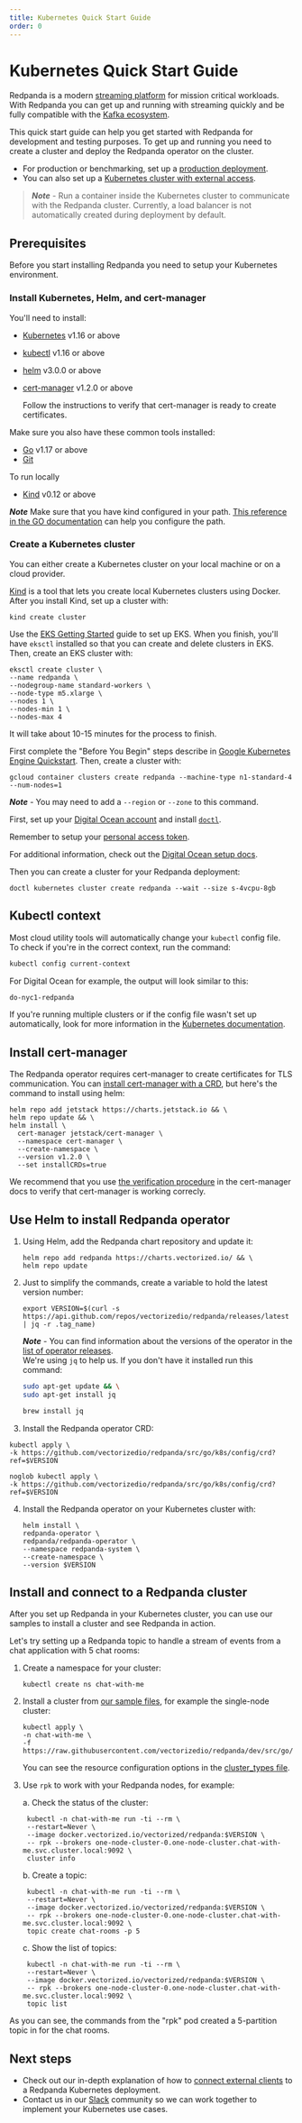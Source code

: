 ```yaml
---
title: Kubernetes Quick Start Guide
order: 0
---
```

# Kubernetes Quick Start Guide

Redpanda is a modern [streaming platform](/blog/intelligent-data-api/) for mission critical workloads.
With Redpanda you can get up and running with streaming quickly
and be fully compatible with the [Kafka ecosystem](https://cwiki.apache.org/confluence/display/KAFKA/Ecosystem).

This quick start guide can help you get started with Redpanda for development and testing purposes.
To get up and running you need to create a cluster and deploy the Redpanda operator on the cluster.

- For production or benchmarking, set up a [production deployment](/docs/production-deployment).
- You can also set up a [Kubernetes cluster with external access](/docs/kubernetes-external-connect).

> **_Note_** - Run a container inside the Kubernetes cluster to communicate with the Redpanda cluster.
> Currently, a load balancer is not automatically created during deployment by default.

## Prerequisites

Before you start installing Redpanda you need to setup your Kubernetes environment.

### Install Kubernetes, Helm, and cert-manager 

You'll need to install:

- [Kubernetes](https://kubernetes.io/docs/setup/) v1.16 or above
- [kubectl](https://kubernetes.io/docs/tasks/tools/) v1.16 or above
- [helm](https://github.com/helm/helm/releases) v3.0.0 or above
- [cert-manager](https://cert-manager.io/docs/installation/kubernetes/) v1.2.0 or above

    Follow the instructions to verify that cert-manager is ready to create certificates.

Make sure you also have these common tools installed:
- [Go](https://golang.org/doc/install) v1.17 or above
- [Git](https://git-scm.com/book/en/v2/Getting-Started-Installing-Git) 

To run locally
- [Kind](https://kind.sigs.k8s.io/docs/user/quick-start/) v0.12 or above

**_Note_** Make sure that you have kind configured in your path. [This reference in the GO documentation](https://golang.org/doc/code#GOPATH) can help you configure the path.




### Create a Kubernetes cluster

You can either create a Kubernetes cluster on your local machine or on a cloud provider.

<tabs>

  <tab id="Kind">

  [Kind](https://kind.sigs.k8s.io) is a tool that lets you create local Kubernetes clusters using Docker.
    After you install Kind, set up a cluster with:

  ```
  kind create cluster
  ```

  </tab>

  <tab id="AWS EKS">

  Use the [EKS Getting Started](https://docs.aws.amazon.com/eks/latest/userguide/getting-started-eksctl.html) guide to set up EKS.
  When you finish, you'll have `eksctl` installed so that you can create and delete clusters in EKS.
  Then, create an EKS cluster with:

  ```
  eksctl create cluster \
  --name redpanda \
  --nodegroup-name standard-workers \
  --node-type m5.xlarge \
  --nodes 1 \
  --nodes-min 1 \
  --nodes-max 4
  ```

  It will take about 10-15 minutes for the process to finish.

  </tab>

  <tab id="Google GKE">

  First complete the "Before You Begin" steps describe in [Google Kubernetes Engine Quickstart](https://cloud.google.com/kubernetes-engine/docs/quickstart).
  Then, create a cluster with:

  ```
  gcloud container clusters create redpanda --machine-type n1-standard-4 --num-nodes=1
  ```

  **_Note_** - You may need to add a `--region` or `--zone` to this command.

  </tab>

  <tab id="Digital Ocean">

  First, set up your [Digital Ocean account](https://docs.digitalocean.com/products/getting-started/) and install [`doctl`](https://docs.digitalocean.com/reference/doctl/how-to/install/).

  Remember to setup your [personal access token](https://docs.digitalocean.com/reference/api/create-personal-access-token/).

  
  For additional information, check out the [Digital Ocean setup docs](https://github.com/digitalocean/Kubernetes-Starter-Kit-Developers/blob/main/01-setup-DOKS/README.md).

  Then you can create a cluster for your Redpanda deployment:

  ```
  doctl kubernetes cluster create redpanda --wait --size s-4vcpu-8gb
  ```

  </tab>
</tabs>

## Kubectl context
Most cloud utility tools will automatically change your `kubectl` config file.   
To check if you're in the correct context, run the command:

```bash
kubectl config current-context
```

For Digital Ocean for example, the output will look similar to this:

```bash
do-nyc1-redpanda
```
   
If you're running multiple clusters or if the config file wasn't set up automatically, look for more information in the [Kubernetes documentation](https://kubernetes.io/docs/tasks/access-application-cluster/configure-access-multiple-clusters/).

## Install cert-manager

The Redpanda operator requires cert-manager to create certificates for TLS communication.
You can [install cert-manager with a CRD](https://cert-manager.io/docs/installation/kubernetes/#installing-with-helm),
but here's the command to install using helm:

```
helm repo add jetstack https://charts.jetstack.io && \
helm repo update && \
helm install \
  cert-manager jetstack/cert-manager \
  --namespace cert-manager \
  --create-namespace \
  --version v1.2.0 \
  --set installCRDs=true
```

We recommend that you use [the verification procedure](https://cert-manager.io/docs/installation/verify/#manual-verification) in the cert-manager docs
to verify that cert-manager is working correcly.

## Use Helm to install Redpanda operator

1. Using Helm, add the Redpanda chart repository and update it:

    ```
    helm repo add redpanda https://charts.vectorized.io/ && \
    helm repo update
    ```

2. Just to simplify the commands, create a variable to hold the latest version number:

    ```
    export VERSION=$(curl -s https://api.github.com/repos/vectorizedio/redpanda/releases/latest | jq -r .tag_name)
    ```

    **_Note_** - You can find information about the versions of the operator in the [list of operator releases](https://github.com/vectorizedio/redpanda/releases).   
    We're using `jq` to help us. If you don't have it installed run this command:

    <tabs>
      <tab id="apt">

    ```bash
    sudo apt-get update && \
    sudo apt-get install jq
    ```
      </tab>
      <tab id="brew">

    ```bash
    brew install jq
    ```
      </tab>
    </tabs>

3. Install the Redpanda operator CRD:

<tabs group="shell">

  <tab id="bash">

```
kubectl apply \
-k https://github.com/vectorizedio/redpanda/src/go/k8s/config/crd?ref=$VERSION
```
  </tab>

  <tab id="zsh">

```
noglob kubectl apply \
-k https://github.com/vectorizedio/redpanda/src/go/k8s/config/crd?ref=$VERSION
```

  </tab>

</tabs>

4. Install the Redpanda operator on your Kubernetes cluster with:

    ```
    helm install \
    redpanda-operator \
    redpanda/redpanda-operator \
    --namespace redpanda-system \
    --create-namespace \
    --version $VERSION
    ```

## Install and connect to a Redpanda cluster

After you set up Redpanda in your Kubernetes cluster, you can use our samples to install a cluster and see Redpanda in action.

Let's try setting up a Redpanda topic to handle a stream of events from a chat application with 5 chat rooms:

1. Create a namespace for your cluster:

    ```
    kubectl create ns chat-with-me
    ```

2. Install a cluster from [our sample files](https://github.com/vectorizedio/redpanda/tree/dev/src/go/k8s/config/samples), for example the single-node cluster:
                
    ```
    kubectl apply \
    -n chat-with-me \
    -f https://raw.githubusercontent.com/vectorizedio/redpanda/dev/src/go/k8s/config/samples/one_node_cluster.yaml
    ```

    You can see the resource configuration options in the [cluster_types file](https://github.com/vectorizedio/redpanda/blob/dev/src/go/k8s/apis/redpanda/v1alpha1/cluster_types.go).

3. Use `rpk` to work with your Redpanda nodes, for example:

    a. Check the status of the cluster:

        kubectl -n chat-with-me run -ti --rm \
        --restart=Never \
        --image docker.vectorized.io/vectorized/redpanda:$VERSION \
        -- rpk --brokers one-node-cluster-0.one-node-cluster.chat-with-me.svc.cluster.local:9092 \
        cluster info
    
    b. Create a topic:

        kubectl -n chat-with-me run -ti --rm \
        --restart=Never \
        --image docker.vectorized.io/vectorized/redpanda:$VERSION \
        -- rpk --brokers one-node-cluster-0.one-node-cluster.chat-with-me.svc.cluster.local:9092 \
        topic create chat-rooms -p 5

    c. Show the list of topics:

        kubectl -n chat-with-me run -ti --rm \
        --restart=Never \
        --image docker.vectorized.io/vectorized/redpanda:$VERSION \
        -- rpk --brokers one-node-cluster-0.one-node-cluster.chat-with-me.svc.cluster.local:9092 \
        topic list

As you can see, the commands from the "rpk" pod created a 5-partition topic in for the chat rooms.

## Next steps

- Check out our in-depth explanation of how to [connect external clients](/docs/kubernetes-connectivity) to a Redpanda Kubernetes deployment.
- Contact us in our [Slack](https://vectorized.io/slack) community so we can work together to implement your Kubernetes use cases.

